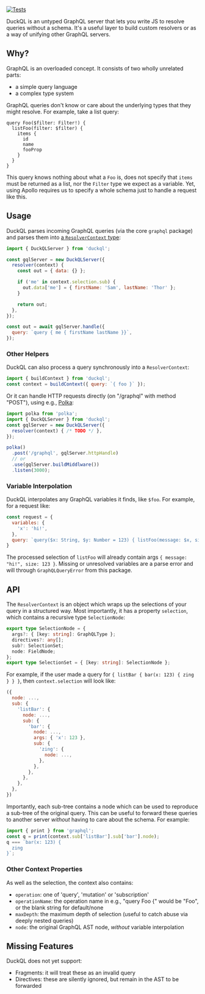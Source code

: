 [![Tests](https://github.com/samthor/duckql/actions/workflows/node.js.yml/badge.svg)](https://github.com/samthor/duckql/actions/workflows/node.js.yml)

DuckQL is an untyped GraphQL server that lets you write JS to resolve queries without a schema.
It's a useful layer to build custom resolvers or as a way of unifying other GraphQL servers.

## Why?

GraphQL is an overloaded concept.
It consists of two wholly unrelated parts:

* a simple query language
* a complex type system

GraphQL queries don't know or care about the underlying types that they might resolve.
For example, take a list query:

```gql
query Foo($filter: Filter!) {
  listFoo(filter: $filter) {
    items {
      id
      name
      fooProp
    }
  }
}
```

This query knows nothing about what a `Foo` is, does not specify that `items` must be returned as a list, nor the `Filter` type we expect as a variable.
Yet, using Apollo requires us to specify a whole schema just to handle a request like this.

## Usage

DuckQL parses incoming GraphQL queries (via the core `graphql` package) and parses them into [a `ResolverContext` type](src/types.d.ts):

```js
import { DuckQLServer } from 'duckql';

const gqlServer = new DuckQLServer({
  resolver(context) {
    const out = { data: {} };

    if ('me' in context.selection.sub) {
      out.data['me'] = { firstName: 'Sam', lastName: 'Thor' };
    }

    return out;
  },
});

const out = await gqlServer.handle({
  query: `query { me { firstName lastName }}`,
});
```

### Other Helpers

DuckQL can also process a query synchronously into a `ResolverContext`:

```js
import { buildContext } from 'duckql';
const context = buildContext({ query: `{ foo }` });
```

Or it can handle HTTP requests directly (on "/graphql" with method "POST"), using e.g., [Polka](https://github.com/lukeed/polka):

```js
import polka from 'polka';
import { DuckQLServer } from 'duckql';
const gqlServer = new DuckQLServer({
  resolver(context) { /* TODO */ },
});

polka()
  .post('/graphql', gqlServer.httpHandle)
  // or
  .use(gqlServer.buildMiddlware())
  .listen(3000);
```

### Variable Interpolation

DuckQL interpolates any GraphQL variables it finds, like `$foo`.
For example, for a request like:

```js
const request = {
  variables: {
    'x': 'hi!',
  },
  query: `query($x: String, $y: Number = 123) { listFoo(message: $x, size: $y) }`,
}
```

The processed selection of `listFoo` will already contain args `{ message: "hi!", size: 123 }`.
Missing or unresolved variables are a parse error and will through `GraphQLQueryError` from this package.

## API

The `ResolverContext` is an object which wraps up the selections of your query in a structured way.
Most importantly, it has a property `selection`, which contains a recursive type `SelectionNode`:

```ts
export type SelectionNode = {
  args?: { [key: string]: GraphQLType };
  directives?: any[];
  sub?: SelectionSet;
  node: FieldNode;
};
export type SelectionSet = { [key: string]: SelectionNode };
```

For example, if the user made a query for `{ listBar { bar(x: 123) { zing } } }`, then `context.selection` will look like:

```js
({
  node: ...,
  sub: {
    'listBar': {
      node: ...,
      sub: {
        'bar': {
          node: ...,
          args: { 'x': 123 },
          sub: {
            'zing': {
              node: ...,
            },
          },
        },
      },
    },
  },
})
```

Importantly, each sub-tree contains a node which can be used to reproduce a sub-tree of the original query.
This can be useful to forward these queries to another server _without_ having to care about the schema.
For example:

```js
import { print } from 'graphql';
const q = print(context.sub['listBar'].sub['bar'].node);
q === `bar(x: 123) {
  zing
}`;
```

### Other Context Properties

As well as the selection, the context also contains:

* `operation`: one of 'query', 'mutation' or 'subscription'
* `operationName`: the operation name in e.g., "query Foo {" would be "Foo", or the blank string for default/none
* `maxDepth`: the maximum depth of selection (useful to catch abuse via deeply nested queries)
* `node`: the original GraphQL AST node, _without_ variable interpolation

## Missing Features

DuckQL does not yet support:

* Fragments: it will treat these as an invalid query
* Directives: these are silently ignored, but remain in the AST to be forwarded
